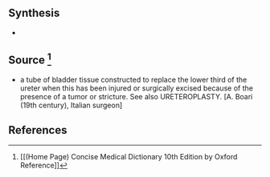 ## Synthesis
- 
## Source [^1]
- a tube of bladder tissue constructed to replace the lower third of the ureter when this has been injured or surgically excised because of the presence of a tumor or stricture. See also URETEROPLASTY. \[A. Boari (19th century), Italian surgeon]
## References

[^1]: [[(Home Page) Concise Medical Dictionary 10th Edition by Oxford Reference]]